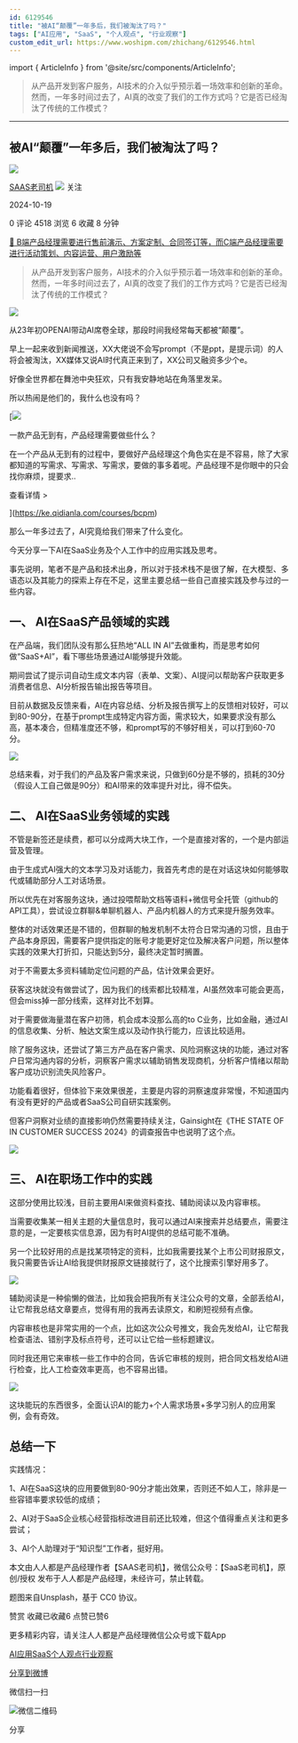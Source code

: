 ```yaml
---
id: 6129546
title: "被AI“颠覆”一年多后，我们被淘汰了吗？"
tags: ["AI应用", "SaaS", "个人观点", "行业观察"]
custom_edit_url: https://www.woshipm.com/zhichang/6129546.html
---
```

import { ArticleInfo } from '@site/src/components/ArticleInfo';

<ArticleInfo
    author="SAAS老司机"
    authorLink="https://www.woshipm.com/u/1094650"
    published="2024-10-19"
    views={4518}
    comments={0}
    collects={6}
/>

> 从产品开发到客户服务，AI技术的介入似乎预示着一场效率和创新的革命。然而，一年多时间过去了，AI真的改变了我们的工作方式吗？它是否已经淘汰了传统的工作模式？

---

## 被AI“颠覆”一年多后，我们被淘汰了吗？

[![](https://image.woshipm.com/wp-files/2021/05/Go8ruqFAIZlldm2LRpmi.jpg!/both/72x72)](https://www.woshipm.com/u/1094650)

[SAAS老司机](https://www.woshipm.com/u/1094650) ![](https://static.woshipm.com/tag/1121_1@2x.png) 关注

2024-10-19

0 评论 4518 浏览 6 收藏 8 分钟

[🔗 B端产品经理需要进行售前演示、方案定制、合同签订等，而C端产品经理需要进行活动策划、内容运营、用户激励等](https://ke.qidianla.com/courses/bcpm)

> 从产品开发到客户服务，AI技术的介入似乎预示着一场效率和创新的革命。然而，一年多时间过去了，AI真的改变了我们的工作方式吗？它是否已经淘汰了传统的工作模式？

![](https://image.woshipm.com/2024/10/08/2a21d20e-8567-11ef-a14e-00163e142b65.png)

从23年初OPENAI带动AI席卷全球，那段时间我经常每天都被“颠覆”。

早上一起来收到新闻推送，XX大佬说不会写prompt（不是ppt，是提示词）的人将会被淘汰，XX媒体又说AI时代真正来到了，XX公司又融资多少个e。

好像全世界都在舞池中央狂欢，只有我安静地站在角落里发呆。

所以热闹是他们的，我什么也没有吗？

[![](https://image.woshipm.com/2023/08/02/58dc678c-30e3-11ee-88e7-00163e0b5ff3.png)

一款产品无到有，产品经理需要做些什么？

在一个产品从无到有的过程中，要做好产品经理这个角色实在是不容易，除了大家都知道的写需求、写需求、写需求，要做的事多着呢。产品经理不是你眼中的只会找你麻烦，提要求..

查看详情 >

](https://ke.qidianla.com/courses/bcpm)

那么一年多过去了，AI究竟给我们带来了什么变化。

今天分享一下AI在SaaS业务及个人工作中的应用实践及思考。

事先说明，笔者不是产品和技术出身，所以对于技术栈不是很了解，在大模型、多语态以及其能力的探索上存在不足，这里主要总结一些自己直接实践及参与过的一些内容。

## 一、 AI在SaaS产品领域的实践

在产品端，我们团队没有那么狂热地“ALL IN AI”去做重构，而是思考如何做“SaaS+AI”，看下哪些场景通过AI能够提升效能。

期间尝试了提示词自动生成文本内容（表单、文案）、AI提问以帮助客户获取更多消费者信息、AI分析报告输出报告等项目。

目前从数据及反馈来看，AI在内容总结、分析及报告撰写上的反馈相对较好，可以到80-90分，在基于prompt生成特定内容方面，需求较大，如果要求没有那么高，基本凑合，但精准度还不够，和prompt写的不够好相关，可以打到60-70分。

![](https://image.woshipm.com/2024/10/17/ee1e2206-8c9d-11ef-8da6-00163e142b65.png)

总结来看，对于我们的产品及客户需求来说，只做到60分是不够的，损耗的30分（假设人工自己做是90分）和AI带来的效率提升对比，得不偿失。

## 二、 AI在SaaS业务领域的实践

不管是新签还是续费，都可以分成两大块工作，一个是直接对客的，一个是内部运营及管理。

由于生成式AI强大的文本学习及对话能力，我首先考虑的是在对话这块如何能够取代或辅助部分人工对话场景。

所以优先在对客服务这块，通过投喂帮助文档等语料+微信号全托管（github的API工具），尝试设立群聊&单聊机器人、产品内机器人的方式来提升服务效率。

整体的对话效果还是不错的，但群聊的触发机制不太符合日常沟通的习惯，且由于产品本身原因，需要客户提供指定的账号才能更好定位及解决客户问题，所以整体实践的效果大打折扣，只能达到5分，最终决定暂时搁置。

对于不需要太多资料辅助定位问题的产品，估计效果会更好。

获客这块就没有做尝试了，因为我们的线索都比较精准，AI虽然效率可能会更高，但会miss掉一部分线索，这样对比不划算。

对于需要做海量潜在客户初筛，机会成本没那么高的to C业务，比如金融，通过AI的信息收集、分析、触达文案生成以及动作执行能力，应该比较适用。

除了服务这块，还尝试了第三方产品在客户需求、风险洞察这块的功能，通过对客户日常沟通内容的分析，洞察客户需求以辅助销售发现商机，分析客户情绪以帮助客户成功识别流失风险客户。

功能看着很好，但体验下来效果很差，主要是内容的洞察速度非常慢，不知道国内有没有更好的产品或者SaaS公司自研实践案例。

但客户洞察对业绩的直接影响仍然需要持续关注，Gainsight在《THE STATE OF IN CUSTOMER SUCCESS 2024》的调查报告中也说明了这个点。

![](https://image.woshipm.com/2024/10/17/eeb29292-8c9d-11ef-8da6-00163e142b65.png)

## 三、 AI在职场工作中的实践

这部分使用比较浅，目前主要用AI来做资料查找、辅助阅读以及内容审核。

当需要收集某一相关主题的大量信息时，我可以通过AI来搜索并总结要点，需要注意的是，一定要核实信息源，因为有时AI提供的总结可能不准确。

另一个比较好用的点是找某项特定的资料，比如我需要找某个上市公司财报原文，我只需要告诉让AI给我提供财报原文链接就行了，这个比搜索引擎好用多了。

![](https://image.woshipm.com/2024/10/17/ef31c774-8c9d-11ef-8da6-00163e142b65.png)

辅助阅读是一种偷懒的做法，比如我会把我所有关注公众号的文章，全部丢给AI，让它帮我总结文章要点，觉得有用的我再去读原文，和刷短视频有点像。

内容审核也是非常实用的一个点，比如这次公众号推文，我会先发给AI，让它帮我检查语法、错别字及标点符号，还可以让它给一些标题建议。

同时我还用它来审核一些工作中的合同，告诉它审核的规则，把合同文档发给AI进行检查，比人工检查效率更高，也不容易出错。

![](https://image.woshipm.com/2024/10/17/efd4977e-8c9d-11ef-8da6-00163e142b65.png)

这块能玩的东西很多，全面认识AI的能力+个人需求场景+多学习别人的应用案例，会有奇效。

## 总结一下

实践情况：

1、AI在SaaS这块的应用要做到80-90分才能出效果，否则还不如人工，除非是一些容错率要求较低的成绩；

2、AI对于SaaS企业核心经营指标改进目前还比较难，但这个值得重点关注和更多尝试；

3、AI个人助理对于“知识型”工作者，挺好用。

本文由人人都是产品经理作者【SAAS老司机】，微信公众号：【SaaS老司机】，原创/授权 发布于人人都是产品经理，未经许可，禁止转载。

题图来自Unsplash，基于 CC0 协议。

赞赏 收藏已收藏6 点赞已赞6

更多精彩内容，请关注人人都是产品经理微信公众号或下载App

[AI应用](https://www.woshipm.com/tag/ai%e5%ba%94%e7%94%a8)[SaaS](https://www.woshipm.com/tag/saas)[个人观点](https://www.woshipm.com/tag/%e4%b8%aa%e4%ba%ba%e8%a7%82%e7%82%b9)[行业观察](https://www.woshipm.com/tag/%e8%a1%8c%e4%b8%9a%e8%a7%82%e5%af%9f)

[分享到微博](https://service.weibo.com/share/share.php?appkey=2775287854&title=被AI“颠覆”一年多后，我们被淘汰了吗？&url=https://www.woshipm.com/zhichang/6129546.html&pic=https://image.woshipm.com/2024/10/08/2a21d20e-8567-11ef-a14e-00163e142b65.png)

微信扫一扫

![微信二维码](https://api.pwmqr.com/qrcode/create/?url=https://www.woshipm.com/zhichang/6129546.html)

分享